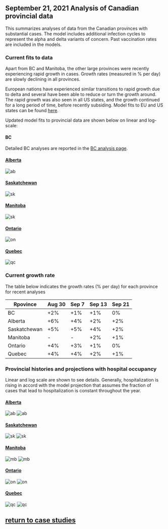 ## September 21, 2021 Analysis of Canadian provincial data

This summarizes analyses of data from the Canadian provinces with substantial cases.
The model includes additional infection cycles to represent the alpha and delta variants of concern.
Past vaccination rates are included in the models.

### Current fits to data

Apart from BC and Manitoba, the other large provinces were recently experiencing rapid growth in cases.
Growth rates (measured in % per day) are slowly declining in all provinces.

European nations have experienced similar transitions to rapid growth due to delta
and several have been able to reduce or turn the growth around.
The rapid growth was also seen in all US states, and the growth continued for a long
period of time, before recently subsiding.
Model fits to EU and US states can be found [here](../index.md).

Updated model fits to provincial data are shown below on linear and log-scale:

#### BC

Detailed BC analyses are reported in the [BC analysis page](../index.md).

#### [Alberta](img/ab_2_9_0921_cases.pdf)

![ab](img/ab_2_9_0921_cases.png)

#### [Saskatchewan](img/sk_2_9_0921_cases.pdf)

![sk](img/sk_2_9_0921_cases.png)

#### [Manitoba](img/mb_2_9_0921_cases.pdf)

![sk](img/mb_2_9_0921_cases.png)

#### [Ontario](img/on_2_9_0921_cases.pdf)

![on](img/on_2_9_0921_cases.png)

#### [Quebec](img/qc_2_9_0921_cases.pdf)

![qc](img/qc_2_9_0921_cases.png)

### Current growth rate

The table below indicates the growth rates (% per day) for each province for recent analyses

Rpovince | Aug 30 | Sep 7 | Sep 13 | Sep 21
---|---|---|---|---
BC | +2% | +1% | +1% | 0%
Alberta | +6% | +4% | +2% | +2%
Saskatchewan | +5% | +5% | +4% | +2%
Manitoba | - | - | +2% | +1%
Ontario | +4% | +3% | +1% | 0%
Quebec | +4% | +4% | +2% | +1%

### Provincial histories and projections with hospital occupancy

Linear and log scale are shown to see details.
Generally, hospitalization is rising in accord with the model projection
that assumes the fraction of cases that lead to hospitalization is
constant throughout the year.

#### [Alberta](img/ab_2_9_0921_linear_proj.pdf)

![ab](img/ab_2_9_0921_linear_proj.png)
![ab](img/ab_2_9_0921_log_proj.png)

#### [Saskatchewan](img/sk_2_9_0921_linear_proj.pdf)

![sk](img/sk_2_9_0921_linear_proj.png)
![sk](img/sk_2_9_0921_log_proj.png)

#### [Manitoba](img/mb_2_9_0921_linear_proj.pdf)

![mb](img/mb_2_9_0921_linear_proj.png)
![mb](img/mb_2_9_0921_log_proj.png)

#### [Ontario](img/on_2_9_0921_linear_proj.pdf)

![on](img/on_2_9_0921_linear_proj.png)
![on](img/on_2_9_0921_log_proj.png)

#### [Quebec](img/qc_2_9_0921_linear_proj.pdf)

![qc](img/qc_2_9_0921_linear_proj.png)
![qc](img/qc_2_9_0921_log_proj.png)


## [return to case studies](../index.md)

